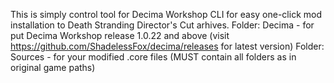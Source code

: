 This is simply control tool for Decima Workshop CLI for easy one-click mod installation to Death Stranding Director's Cut arhives.
Folder: Decima - for put Decima Workshop release 1.0.22 and above (visit https://github.com/ShadelessFox/decima/releases for latest version)
Folder: Sources - for your modified .core files (MUST contain all folders as in original game paths)
